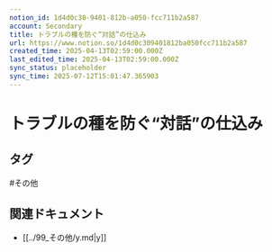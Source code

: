 ```yaml
---
notion_id: 1d4d0c30-9401-812b-a050-fcc711b2a587
account: Secondary
title: トラブルの種を防ぐ“対話”の仕込み
url: https://www.notion.so/1d4d0c309401812ba050fcc711b2a587
created_time: 2025-04-13T02:59:00.000Z
last_edited_time: 2025-04-13T02:59:00.000Z
sync_status: placeholder
sync_time: 2025-07-12T15:01:47.365903
---
```

# トラブルの種を防ぐ“対話”の仕込み


## タグ

#その他 

## 関連ドキュメント

- [[../99_その他/y.md|y]]
